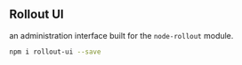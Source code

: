 ## Rollout UI
an administration interface built for the `node-rollout` module.

```sh
npm i rollout-ui --save
```
